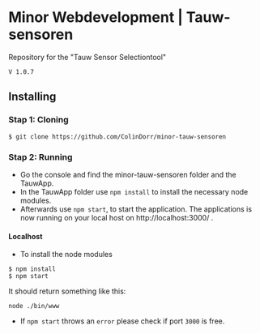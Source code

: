 # Minor Webdevelopment | Tauw-sensoren
Repository for the "Tauw Sensor Selectiontool"

`
V 1.0.7
`
## Installing
### Stap 1: Cloning
```
$ git clone https://github.com/ColinDorr/minor-tauw-sensoren
```

<!-- ### Stap 2: Preparing
- Create a .env file in the TauwApp folder (same level as the package.json)

- Fill `.env` with Funda json url and the Funda key. For exmaple:
```
URL=http://funda.kyrandia.nl/feeds/Aanbod.svc/json/
API_KEY=1234ThisWillBeTheFundaKey
```
- After creating the .env file and giving it the correct values, oyu are ready to run the application. -->

### Stap 2: Running
- Go the console and find the minor-tauw-sensoren folder and the TauwApp.
- In the TauwApp folder use ``npm install`` to install the necessary node modules.
- Afterwards use ``npm start``, to start the application. The applications is now running on your local host on http://localhost:3000/ .

#### Localhost
- To install the node modules
```
$ npm install
$ npm start
```
It should return something like this:
```
node ./bin/www
```

-   If `npm start` throws an `error` please check if port `3000` is free.
